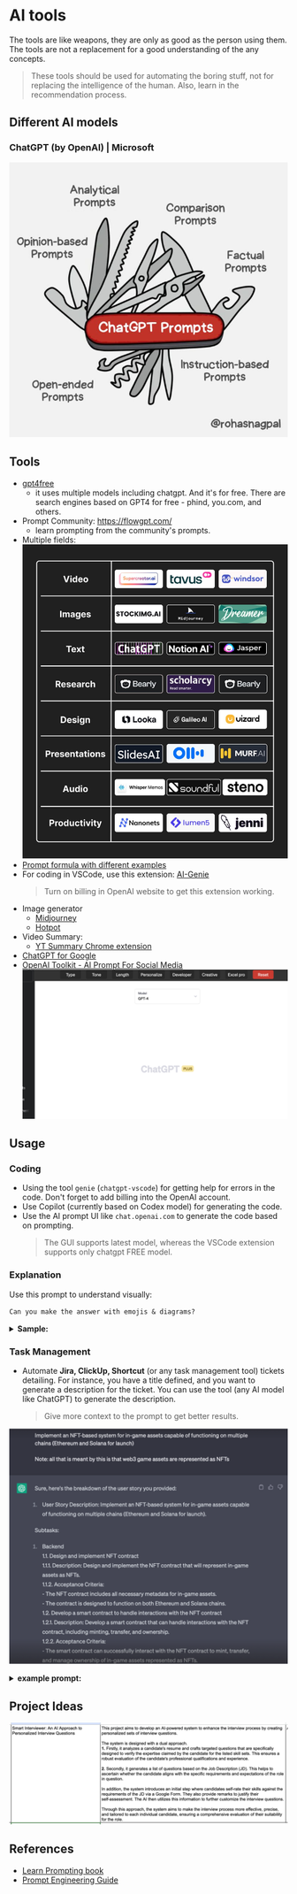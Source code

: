 # AI tools

The tools are like weapons, they are only as good as the person using them. The tools are not a replacement for a good understanding of the any concepts.

> These tools should be used for automating the boring stuff, not for replacing the intelligence of the human.
> Also, learn in the recommendation process.

## Different AI models

### ChatGPT (by OpenAI) | Microsoft

![](img/chatgpt_prompts.png)

## Tools

- [gpt4free](https://github.com/xtekky/gpt4free)
  - it uses multiple models including chatgpt. And it's for free. There are search engines based on GPT4 for free - phind, you.com, and others.
- Prompt Community: https://flowgpt.com/
  - learn prompting from the community's prompts.
- Multiple fields:
  ![](img/ai_tools1.png)
- [Prompt formula with different examples](https://www.linkedin.com/posts/rahulkanotra_chatgpt-activity-7052276853188796416-4vii)
- For coding in VSCode, use this extension: [AI-Genie](https://github.com/ai-genie/chatgpt-vscode)
  > Turn on billing in OpenAI website to get this extension working.
- Image generator
  - [Midjourney](https://www.midjourney.com/)
  - [Hotpot](https://hotpot.ai/)
- Video Summary:
  - [YT Summary Chrome extension](https://chrome.google.com/webstore/detail/youtube-article-summary-p/nmmicjeknamkfloonkhhcjmomieiodli/related)
- [ChatGPT for Google](https://chrome.google.com/webstore/detail/chatgpt-for-google/jgjaeacdkonaoafenlfkkkmbaopkbilf)
- [OpenAI Toolkit - AI Prompt For Social Media](https://chrome.google.com/webstore/detail/openai-toolkit-ai-prompt/acgbggfkaphffpbcljiibhfipmmpboep/related)
  ![](img/ai_tools_social.png)

## Usage

### Coding

- Using the tool `genie` (`chatgpt-vscode`) for getting help for errors in the code. Don't forget to add billing into the OpenAI account.
- Use Copilot (currently based on Codex model) for generating the code.
- Use the AI prompt UI like `chat.openai.com` to generate the code based on prompting.
  > The GUI supports latest model, whereas the VSCode extension supports only chatgpt FREE model.

### Explanation

Use this prompt to understand visually:

```txt
Can you make the answer with emojis & diagrams?
```

<details><summary><b>Sample:</b></summary>
Absolutely, I can try to explain using emojis and diagrams. However, please note that as a text-based AI, my ability to create diagrams is quite limited.

In a Next.js server, when you get multiple API requests, they are like a queue of people (requests) 🚶‍♀️🚶‍♂️🚶‍♀️🚶‍♂️ waiting to be served.

Let's say these people are waiting for two things: a cup of coffee ☕ and a sandwich 🥪. These are like two different API endpoints.

In a normal scenario without concurrency, this would be like serving each person one by one:

1. Serve coffee ☕ to the first person 🚶‍♀️
2. Serve sandwich 🥪 to the first person 🚶‍♀️
3. Only then move to the second person 🚶‍♂️

In this scenario, every other person has to wait until the person in front of them gets both their coffee and sandwich.

With concurrency, this process changes. You start making coffee and sandwiches for everyone at the same time:

1. Start making coffee ☕ for the first person 🚶‍♀️
2. Without waiting for the coffee to finish, start making a sandwich 🥪 for the first person 🚶‍♀️
3. Without waiting for the first person's coffee or sandwich to finish, start making coffee for the second person 🚶‍♂️
4. Continue this process for everyone in the line.

In code, this would look something like this:

```javascript
const requests = urls.map((url) => fetch(url)); // Start making coffee ☕ and sandwiches 🥪 for everyone

try {
  const responses = await Promise.all(requests); // Wait for everything to finish

  const data = await Promise.all(
    responses.map((response) => response.json()) // Convert everything to a format we can serve (like putting the coffee in cups and the sandwiches on plates)
  );

  res.status(200).json(data); // Serve everything
} catch (error) {
  res.status(500).json({ error: "Something went wrong" }); // If anything goes wrong, let the user know
}
```

Please note, the maximum number of people (requests) you can serve at once depends on how many baristas (server resources) you have. If you have more people than your baristas can handle, you might need more baristas (upgraded hardware, more servers, etc.).

I hope this helps! Let me know if you have any other questions.

</details>

### Task Management

- Automate **Jira, ClickUp, Shortcut** (or any task management tool) tickets detailing. For instance, you have a title defined, and you want to generate a description for the ticket. You can use the tool (any AI model like ChatGPT) to generate the description.
  > Give more context to the prompt to get better results.

![](img/task_management_ai.png)

<details>
<summary><b>example prompt: </b></summary>

```txt
I need your assistance in creating and setting up Task detailing properly for a [project]

project = "A sophisticated TODO app with Blockchain integration"

I will provide you with title
Please do the following in order to give me accurate detailing:

1. user story description
2. Analyse the story and break it down to Backend, Frontend(UI), Frontend(Integration), Blockchain subtasks
3. Then give me their respective subtasks with their detailed descriptions and acceptance criteria

Here, Frontend(Integration) means the API developed in Backend tasks and UI screens built in Frontend(UI)

I need you to provide the detailing in the following order:

The format should be like this
1. User Story Description
Subtasks
1. Backend
  1.1. Task 1
      1.1.1. Description and acceptance criteria for each tasks and so on
1. Frontend(UI)
      2.1.1. Description and acceptance criteria for each tasks and so on
2. Frontend(Integration)
      3.1.1. Description and acceptance criteria for each tasks and so on
3. Blockchain
      4.1.1. Description and acceptance criteria for each tasks and so on
```

</details>

## Project Ideas

![](img/ai_project_ideas_1.png)

## References

- [Learn Prompting book](https://learnprompting.org/docs/basics/intro)
- [Prompt Engineering Guide](https://github.com/dair-ai/Prompt-Engineering-Guide)
